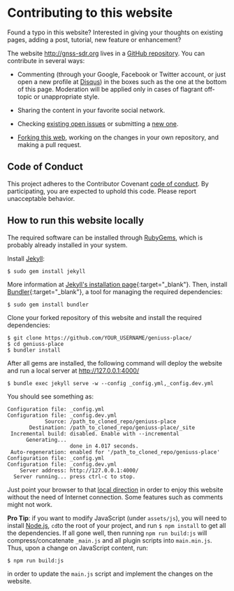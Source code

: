 # Contributing to this website

Found a typo in this website? Interested in giving your thoughts on
existing pages, adding a post, tutorial, new feature or enhancement?

The website http://gnss-sdr.org lives in a [GitHub
repository](https://github.com/gnss-sdr/geniuss-place.git). You can
contribute in several ways:

 * Commenting (through your Google, Facebook or Twitter account, or just
open a new profile at [Disqus](https://disqus.com/)) in the boxes such
as the one at the bottom of this page. Moderation will be applied only
in cases of flagrant off-topic or unappropriate style.

 * Sharing the content in your favorite social network.

 * Checking [existing open
issues](https://github.com/gnss-sdr/geniuss-place/issues/) or submitting
a [new one](https://github.com/gnss-sdr/geniuss-place/issues/new).

 * [Forking this web](https://github.com/gnss-sdr/geniuss-place/fork),
working on the changes in your own repository, and making a pull
request.

## Code of Conduct

This project adheres to the Contributor Covenant [code of
conduct](CODE_OF_CONDUCT.md). By participating, you are expected to
uphold this code. Please report unacceptable behavior.

## How to run this website locally

The required software can be installed through
[RubyGems](https://rubygems.org/), which is probably already installed
in your system.

Install [Jekyll](https://jekyllrb.com/):

```
$ sudo gem install jekyll
```

More information at [Jekyll's installation
page](https://jekyllrb.com/docs/installation/){:target="_blank"}. Then,
install [Bundler](http://bundler.io/){:target="_blank"}, a tool for
managing the required dependencies:

```
$ sudo gem install bundler
```

Clone your forked repository of this website and install the required
dependencies:

```
$ git clone https://github.com/YOUR_USERNAME/geniuss-place/
$ cd geniuss-place
$ bundler install
```

After all gems are installed, the following command will deploy the
website and run a local server at http://127.0.0.1:4000/

```
$ bundle exec jekyll serve -w --config _config.yml,_config.dev.yml
```

You should see something as:

```
Configuration file: _config.yml
Configuration file: _config.dev.yml
            Source: /path_to_cloned_repo/geniuss-place
       Destination: /path_to_cloned_repo/geniuss-place/_site
 Incremental build: disabled. Enable with --incremental
      Generating...
                    done in 4.017 seconds.
 Auto-regeneration: enabled for '/path_to_cloned_repo/geniuss-place'
Configuration file: _config.yml
Configuration file: _config.dev.yml
    Server address: http://127.0.0.1:4000/
  Server running... press ctrl-c to stop.
```

Just point your browser to that [local
direction](http://127.0.0.1:4000/) in order to enjoy this website
without the need of Internet connection. Some features such as comments
might not work.

**Pro Tip**: if you want to modify JavaScript (under ```assets/js```),
you will need to install [Node.js](https://nodejs.org/en/), ```cd```to
the root of your project, and run ```$ npm install``` to get all the
dependencies. If all gone well, then running ```npm run build:js``` will
compress/concatenate ```_main.js``` and all plugin scripts into
```main.min.js```. Thus, upon a change on JavaScript content, run:

```
$ npm run build:js
```

in order to update the ```main.js``` script and implement the changes on
the website.
